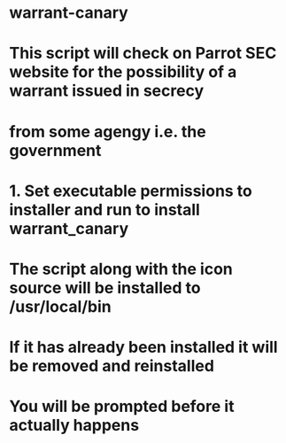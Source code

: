 # warrant-canary
# This script will check on Parrot SEC website for the possibility of a warrant issued in secrecy
# from some agengy i.e. the government

# 1. Set executable permissions to installer and run to install warrant_canary
# The script along with the icon source will be installed to /usr/local/bin
# If it has already been installed it will be removed and reinstalled
# You will be prompted before it actually happens

